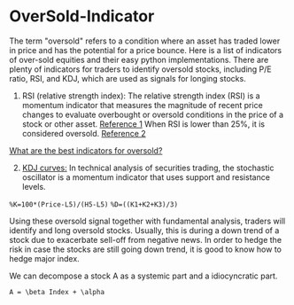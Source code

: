 # OverSold-Indicator
The term "oversold" refers to a condition where an asset has traded lower in price and has the potential for a price bounce. Here is a list of indicators of over-sold equities and their easy python implementations. There are plenty of indicators for traders to identify oversold stocks, including P/E ratio, RSI, and KDJ, which are used as signals for longing stocks. 

1. RSI (relative strength index): 
The relative strength index (RSI) is a momentum indicator that measures the magnitude of recent price changes to evaluate overbought or oversold conditions in the price of a stock or other asset. [Reference 1](https://www.investopedia.com/terms/r/rsi.asp) When RSI is lower than 25%, it is considered oversold. [Reference 2](https://baike.baidu.com/item/%E8%B6%85%E5%8D%96/3692257)

[What are the best indicators for oversold?](https://www.investopedia.com/ask/answers/121214/what-are-best-indicators-identify-overbought-and-oversold-stocks.asp)

2. [KDJ curves:](https://en.wikipedia.org/wiki/Stochastic_oscillator)
In technical analysis of securities trading, the stochastic oscillator is a momentum indicator that uses support and resistance levels.

``%K=100*(Price-L5)/(H5-L5)``
``%D=((K1+K2+K3)/3)``

Using these oversold signal together with fundamental analysis, traders will identify and long oversold stocks. Usually, this is during a down trend of a stock due to exacerbate sell-off from negative news. In order to hedge the risk in case the stocks are still going down trend, it is good to know how to hedge major index. 

We can decompose a stock A as a systemic part and a idiocyncratic part. 

``A = \beta Index + \alpha``
